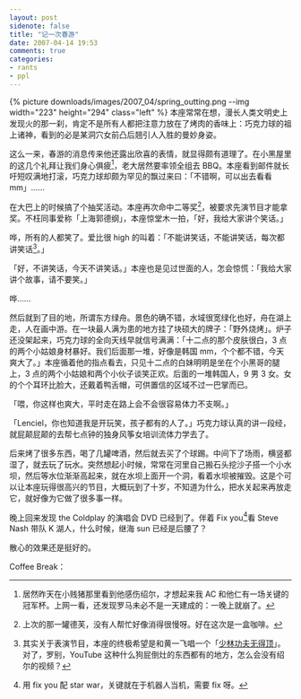 ```yaml
---
layout: post
sidenote: false
title: "记一次春游"
date: 2007-04-14 19:53
comments: true
categories:
- rants
- ppl
---
```


{% picture downloads/images/2007_04/spring_outting.png --img width="223" height="294" class="left" %}
本座常常在想，漫长人类文明史上发现火的那一刹，肯定不是所有人都把注意力放在了烤肉的香味上：巧克力球的祖上诸神，看到的必是某洞穴女前凸后翘引人入胜的曼妙身姿。

这么一来，春游的消息传来他还露出欣喜的表情，就显得颇有道理了。在小黑屋里的这几个礼拜让我们身心俱疲[^1]，老大居然要率领全组去 BBQ。本座看到邮件就长吁短叹满地打滚，巧克力球却颇为罕见的飘过来曰：「不错啊，可以出去看看 mm」……

在大巴上的时候搞了个抽奖活动。本座再次命中二等奖[^2]，被要求先演节目才能拿奖。不枉同事爱称「上海郭德纲」，本座惊堂木一拍，「好，我给大家讲个笑话。」

哗，所有的人都笑了。爱比很 high 的叫着：「不能讲笑话，不能讲笑话，每次都讲笑话[^3]。」

「好，不讲笑话，今天不讲笑话。」本座也是见过世面的人，怎会惊慌：「我给大家讲个故事，请不要笑。」

哗……

然后就到了目的地，所谓东方绿舟。景色的确不错，水域很宽绿化也好，舟在湖上走，人在画中游。在一块最人满为患的地方挂了块硕大的牌子：「野外烧烤」。炉子还没架起来，巧克力球的全向天线早就信号满满：「十二点的那个皮肤很白，3 点的两个小姑娘身材暴好。我们后面那一堆，好像是韩国 mm，个个都不错，今天爽大了。」本座循着他的指点看去，只见十二点的白妹明明是坐在个小黑哥的腿上，3 点的两个小姑娘和两个小伙子谈笑正欢。后面的一堆韩国人，9 男 3 女。女的个个耳环比脸大，还戴着鸭舌帽，可供置信的区域不过一巴掌而已。

「喂，你这样也爽大，平时走在路上会不会很容易体力不支啊。」

「Lenciel，你也知道我是开玩笑，孩子都有的人了。」巧克力球认真的讲一段经，就屁颠屁颠的去帮七点钟的独身风筝女培训流体力学去了。

后来烤了很多东西，喝了几罐啤酒，然后就去买了个球踢。中间下了场雨，横竖都湿了，就去玩了玩水。突然想起小时候，常常在河里自己搬石头挖沙子搭一个小水坝，然后等水位渐渐高起来，就在水坝上面开一个洞，看着水坝被摧毁。这是个可以让本座玩得很高兴的节目，大概玩到了十岁，不知道为什么，把水关起来再放走它，就好像为它做了很多事一样。

晚上回来发现 the Coldplay 的演唱会 DVD 已经到了。伴着 Fix you[^4]看 Steve Nash 带队 K 湖人，什么时候，继海 sun 已经是后腰了？

散心的效果还是挺好的。

Coffee Break：

[^1]: 居然昨天在小贱猪那里看到他感伤绍尔，才想起来我 AC 和他仁有一场关键的冠军杯。上网一看，还发现罗马未必不是一天建成的：一晚上就崩了。
[^2]: 上次的那一罐德芙，没有人帮忙好像消得很慢呀。好在这次是一盒咖啡。
[^3]:  其实关于表演节目，本座的终极希望是和黄一飞唱一个「[少林功夫无得顶](http://www.youtube.com/watch?v=cWBEiCxK5g0)」。对了，罗别，YouTube 这种什么狗屁倒灶的东西都有的地方，怎么会没有绍尔的视频？
[^4]: 用 fix you 配 star war，关键就在于机器人当机，需要 fix 呀。
